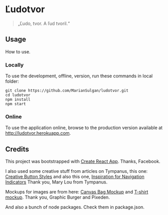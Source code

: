 # Ľudotvor

> „Ľudo, tvor. A ľud tvoril.“

## Usage
How to use.

### Locally
To use the development, offline, version, run these commands in local folder:
```shell
git clone https://github.com/MarianSulgan/ludotvor.git
cd ludotvor
npm install
npm start
```

### Online
To use the application online, browse to the production version available at <http://ludotvor.herokuapp.com>.


## Credits
This project was bootstrapped with [Create React App](https://github.com/facebookincubator/create-react-app). Thanks, Facebook.

I also used some creative stuff from articles on Tympanus, this one: [Creative Button Styles](https://tympanus.net/codrops/2013/06/13/creative-button-styles/) 
and also this one, [Inspiration for Navigation Indicators](https://tympanus.net/codrops/2016/09/02/inspiration-navigation-indicators/)
Thank you, Mary Lou from Tympanus.

Mockups for images are from here: [Canvas Bag Mockup](http://graphicburger.com/canvas-tote-bag-mockup/) and [T-shirt mockup](http://www.pixeden.com/psd-mock-up-templates/classic-psd-t-shirt-mockup-vol1). 
Thank you, Graphic Burger and Pixeden.

And also a bunch of node packages. Check them in package.json.

